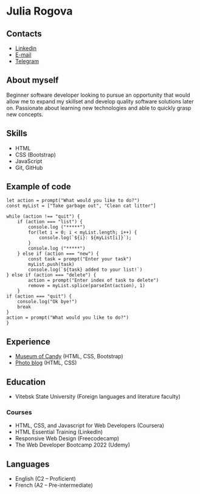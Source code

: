 # Julia Rogova

## Contacts
* [Linkedin](https://www.linkedin.com/in/julia-rogova-29b17511b/)
* [E-mail](lajulia1903@gmail.com)
* [Telegram](https://t.me/thejulia19) 

## About myself
Beginner software developer looking to pursue an opportunity that would allow me to expand my skillset and develop quality software solutions later on. Passionate about learning new technologies and able to quickly grasp new concepts.  

## Skills
* HTML
* CSS (Bootstrap)
* JavaScript
* Git, GitHub

## Example of code

``` 
let action = prompt("What would you like to do?") 
const myList = ["Take garbage out", "Clean cat litter"]

while (action !== "quit") {
    if (action === "list") {
        console.log ("*****")
        for(let i = 0; i < myList.length; i++) {
            console.log(`${i}: ${myList[i]}`);
        }
        console.log ("*****")
    } else if (action === "new") {
        const task = prompt("Enter your task") 
        myList.push(task)
        console.log(`${task} added to your list!`)
} else if (action === "delete") {
        action = prompt("Enter index of task to delete")
        remove = myList.splice(parseInt(action), 1)
    }
if (action === "quit") {
    console.log("Ok bye!")
    break 
}
action = prompt("What would you like to do?") 
}
``` 

## Experience
* [Museum of Candy](https://github.com/lajulia19/udemy-museum-of-candy) (HTML, CSS, Bootstrap)
* [Photo blog](https://github.com/lajulia19/udemy-photo-blog) (HTML, CSS)
## Education
* Vitebsk State University (Foreign languages and literature faculty)
### Courses
* HTML, CSS, and Javascript for Web Developers (Coursera)
* HTML Essential Training (LinkedIn)
* Responsive Web Design (Freecodecamp)
* The Web Developer Bootcamp 2022 (Udemy)

## Languages 
* English (C2 – Proficient)
* French (A2 – Pre-intermediate)